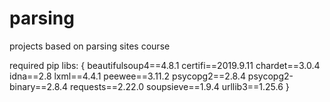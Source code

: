# parsing
projects based on parsing sites course

required pip libs:
{
  beautifulsoup4==4.8.1
certifi==2019.9.11
chardet==3.0.4
idna==2.8
lxml==4.4.1
peewee==3.11.2
psycopg2==2.8.4
psycopg2-binary==2.8.4
requests==2.22.0
soupsieve==1.9.4
urllib3==1.25.6
}
